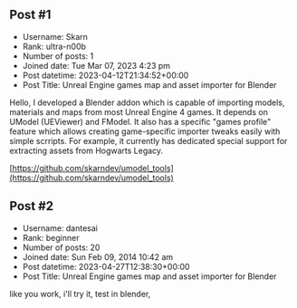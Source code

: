 ## Post #1
- Username: Skarn
- Rank: ultra-n00b
- Number of posts: 1
- Joined date: Tue Mar 07, 2023 4:23 pm
- Post datetime: 2023-04-12T21:34:52+00:00
- Post Title: Unreal Engine games map and asset importer for Blender

Hello,
I developed a Blender addon which is capable of importing models, materials and maps from most Unreal Engine 4 games. It depends on UModel (UEViewer) and FModel. It also has a specific "games profile" feature which allows creating game-specific importer tweaks easily with simple scrripts. For example, it currently has dedicated special support for extracting assets from Hogwarts Legacy.

[https://github.com/skarndev/umodel_tools](https://github.com/skarndev/umodel_tools)
## Post #2
- Username: dantesai
- Rank: beginner
- Number of posts: 20
- Joined date: Sun Feb 09, 2014 10:42 am
- Post datetime: 2023-04-27T12:38:30+00:00
- Post Title: Unreal Engine games map and asset importer for Blender

like you work, i'll try it, test in blender,
